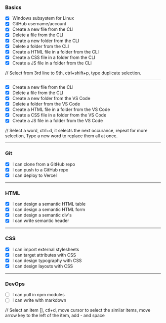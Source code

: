 ### Basics

- [x] Windows subsystem for Linux
- [x] GitHub username/account
- [x] Create a new file from the CLI
- [x] Delete a file from the CLI
- [x] Create a new folder from the CLI
- [x] Delete a folder from the CLI
- [x] Create a HTML file in a folder from the CLI
- [x] Create a CSS file in a folder from the CLI
- [x] Create a JS file in a folder from the CLI

// Select from 3rd line to 9th, ctrl+shift+p, type duplicate selection.

---

- [x] Create a new file from the CLI
- [x] Delete a file from the CLI
- [x] Create a new folder from the VS Code
- [x] Delete a folder from the VS Code
- [x] Create a HTML file in a folder from the VS Code
- [x] Create a CSS file in a folder from the VS Code
- [x] Create a JS file in a folder from the VS Code

// Select a word, ctrl+d, it selects the next occurance, repeat for more selection, Type a new word to replace them all at once.

---

### Git

- [x] I can clone from a GitHub repo
- [x] I can push to a GitHub repo
- [x] I can deploy to Vercel

---

### HTML

- [x] I can design a semantic HTML table
- [x] I can design a semantic HTML form
- [x] I can design a semantic div's
- [x] I can write semantic header

---

### CSS

- [x] I can import external stylesheets
- [x] I can target attributes with CSS
- [x] I can design typography with CSS
- [x] I can design layouts with CSS

---

### DevOps

- [ ] I can pull in npm modules
- [ ] I can write with markdown

// Select an item [], ctl+d, move cursor to select the similar items, move arrow key to the left of the item, add - and space
